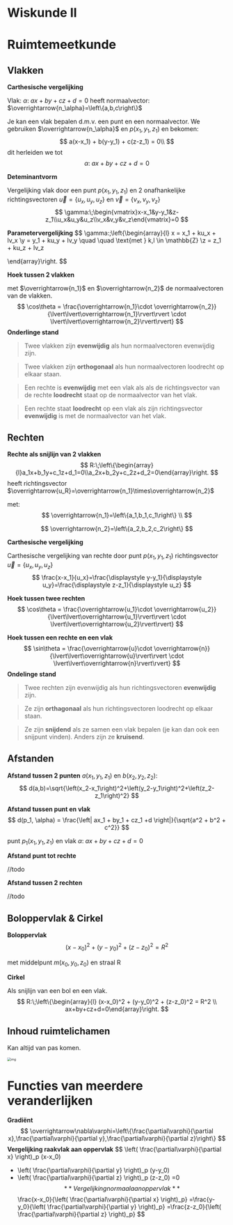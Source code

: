 # Wiskunde II





# Ruimtemeetkunde

## Vlakken

**Carthesische vergelijking**

Vlak: $\alpha:\;ax+by+cz+d=0$ heeft normaalvector: $\overrightarrow{n_\alpha}=\left\{a,b,c\right\}$

Je kan een vlak bepalen d.m.v. een punt en een normaalvector. We gebruiken $\overrightarrow{n_\alpha}$ en $p(x_1,y_1,z_1)$ en bekomen:
$$
a(x-x_1) + b(y-y_1) + c(z-z_1) = 0\\
$$
dit herleiden we tot
$$
\alpha:\;ax+by+cz+d=0
$$




**Deteminantvorm**

Vergelijking vlak door een punt $p(x_1,y_1,z_1)$ en 2 onafhankelijke richtingsvectoren $\overrightarrow u=\left\{u_x,u_y,u_z\right\}$ en $\overrightarrow v=\left\{v_x,v_y,v_z\right\}$
$$
\gamma:\;\begin{vmatrix}x-x_1&y-y_1&z-z_1\\u_x&u_y&u_z\\v_x&v_y&v_z\end{vmatrix}=0
$$







**Parametervergelijking**
$$
\gamma:\;\left\{\begin{array}{l}
x = x_1 + ku_x + lv_x
\\y = y_1 + ku_y + lv_y \quad \quad \text{met } k,l \in \mathbb{Z}
\\z = z_1 + ku_z + lv_z

\end{array}\right.
$$


**Hoek tussen 2 vlakken**

met $\overrightarrow{n_1}$ en $\overrightarrow{n_2}$ de normaalvectoren van de vlakken.
$$
\cos\theta = \frac{\overrightarrow{n_1}\cdot \overrightarrow{n_2}}
{\lvert\lvert\overrightarrow{n_1}\rvert\rvert \cdot  \lvert\lvert\overrightarrow{n_2}\rvert\rvert}
$$
**Onderlinge stand**

> Twee vlakken zijn **evenwijdig** als hun normaalvectoren evenwijdig zijn.

> Twee vlakken zijn **orthogonaal** als hun normaalvectoren loodrecht op elkaar staan.

> Een rechte is **evenwijdig** met een vlak als als de richtingsvector van de rechte **loodrecht** staat op de normaalvector van het vlak.

> Een rechte staat **loodrecht** op een vlak als zijn richtingsvector **evenwijdig** is met de normaalvector van het vlak.


## Rechten

**Rechte als snijlijn van 2 vlakken**
$$
R:\;\left\{\begin{array}{l}a_1x+b_1y+c_1z+d_1=0\\a_2x+b_2y+c_2z+d_2=0\end{array}\right.
$$
heeft richtingsvector $\overrightarrow{u_R}=\overrightarrow{n_1}\times\overrightarrow{n_2}$

met:
$$
\overrightarrow{n_1}=\left\{a_1,b_1,c_1\right\} \\
$$

$$
\overrightarrow{n_2}=\left\{a_2,b_2,c_2\right\}
$$





**Carthesische vergelijking**

Carthesische vergelijking van rechte door punt $p(x_1,y_1,z_1)$ richtingsvector $\overrightarrow u=\left\{u_x,u_y,u_z\right\}$
$$
\frac{x-x_1}{u_x}=\frac{\displaystyle y-y_1}{\displaystyle u_y}=\frac{\displaystyle z-z_1}{\displaystyle u_z}
$$



**Hoek tussen twee rechten**
$$
\cos\theta = \frac{\overrightarrow{u_1}\cdot \overrightarrow{u_2}}
{\lvert\lvert\overrightarrow{u_1}\rvert\rvert \cdot  \lvert\lvert\overrightarrow{u_2}\rvert\rvert}
$$


**Hoek tussen een rechte en een vlak**
$$
\sin\theta = \frac{\overrightarrow{u}\cdot \overrightarrow{n}}
{\lvert\lvert\overrightarrow{u}\rvert\rvert \cdot  \lvert\lvert\overrightarrow{n}\rvert\rvert}
$$
**Ondelinge stand**

> Twee rechten zijn evenwijdig als hun richtingsvectoren **evenwijdig** zijn.

> Ze zijn **orthagonaal** als hun richtingsvectoren loodrecht op elkaar staan.

> Ze zijn **snijdend** als ze samen een vlak bepalen (je kan dan ook een snijpunt vinden). Anders zijn ze **kruisend**.

## Afstanden

**Afstand tussen 2 punten** $a(x_1,y_1,z_1)$ en $b(x_2,y_2,z_2)$:
$$
d(a,b)=\sqrt{\left(x_2-x_1\right)^2+\left(y_2-y_1\right)^2+\left(z_2-z_1\right)^2}
$$







**Afstand tussen punt en vlak**
$$
d(p_1, \alpha) = \frac{\left| ax_1 + by_1 + cz_1 +d \right|}{\sqrt{a^2 + b^2 + c^2}}
$$

punt $p_1(x_1,y_1,z_1)$ en vlak $\alpha:\;ax+by+cz+d=0$



**Afstand punt tot rechte**

//todo



**Afstand tussen 2 rechten**

//todo







## Boloppervlak & Cirkel

**Boloppervlak**
$$
(x-x_0)^2 + (y-y_0)^2 + (z-z_0)^2 = R^2
$$

met middelpunt $m(x_0,y_0,z_0)$ en straal R





**Cirkel**

Als snijlijn van een bol en een vlak.
$$
R:\;\left\{\begin{array}{l}
(x-x_0)^2 + (y-y_0)^2 + (z-z_0)^2 = R^2
\\
ax+by+cz+d=0\end{array}\right.
$$


## Inhoud ruimtelichamen

Kan altijd van pas komen.

<img src="https://ufora.ugent.be/content/enforced/445430-E701034A_2021/volume_ZO.png?_&d2lSessionVal=s1LG0yx8o8qraeHFUvSOy3tdx" alt="img" style="zoom: 50%;" />





# Functies van meerdere veranderlijken



**Gradiënt**
$$
\overrightarrow\nabla\varphi=\left\{\frac{\partial\varphi}{\partial x},\frac{\partial\varphi}{\partial y},\frac{\partial\varphi}{\partial z}\right\}
$$
**Vergelijking raakvlak aan oppervlak**
$$
\left(  \frac{\partial\varphi}{\partial x} \right)_p (x-x_0)
+ \left(  \frac{\partial\varphi}{\partial y} \right)_p (y-y_0)
+ \left(  \frac{\partial\varphi}{\partial z} \right)_p (z-z_0)
=0
$$
**Vergelijking normaal aan oppervlak**
$$
\frac{x-x_0}{\left(  \frac{\partial\varphi}{\partial x} \right)_p}
=\frac{y-y_0}{\left(  \frac{\partial\varphi}{\partial y} \right)_p}
=\frac{z-z_0}{\left(  \frac{\partial\varphi}{\partial z} \right)_p}
$$
